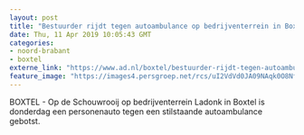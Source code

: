```yaml
---
layout: post
title: "Bestuurder rijdt tegen autoambulance op bedrijventerrein in Boxtel"
date: Thu, 11 Apr 2019 10:05:43 GMT
categories: 
- noord-brabant 
- boxtel 
externe_link: "https://www.ad.nl/boxtel/bestuurder-rijdt-tegen-autoambulance-op-bedrijventerrein-in-boxtel~ad832530/"
feature_image: "https://images4.persgroep.net/rcs/uI2VdVd0JA09NAqk0O8Nf-wgzlc/diocontent/145300234/_fitwidth/400/?appId=21791a8992982cd8da851550a453bd7f&quality=0.7"
---
```


BOXTEL - Op de Schouwrooij op bedrijventerrein Ladonk in Boxtel is donderdag een personenauto tegen een stilstaande autoambulance gebotst.
